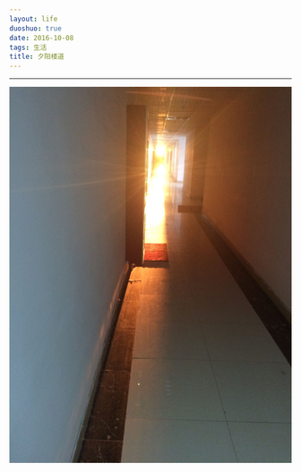 ```yaml
---
layout: life
duoshuo: true
date: 2016-10-08
tags: 生活
title: 夕阳楼道
---
```


******

![夕阳](/life/2016/2016res/2016-10-8.jpg)

